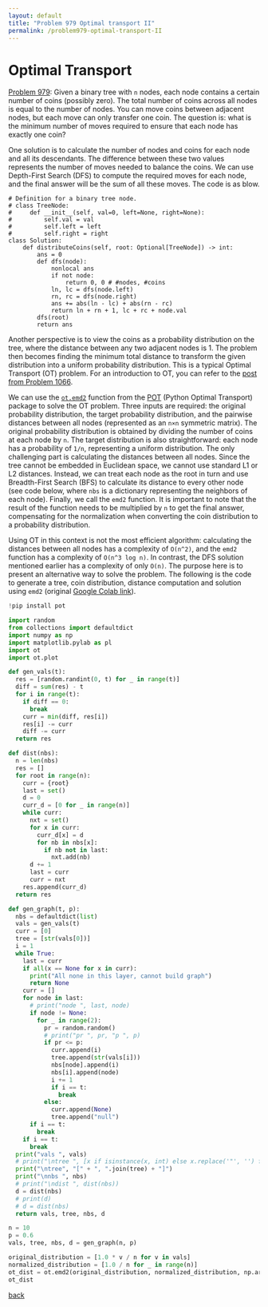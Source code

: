 ```yaml
---
layout: default
title: "Problem 979 Optimal transport II"
permalink: /problem979-optimal-transport-II
---
```


# Optimal Transport

[Problem 979](https://leetcode.com/problems/distribute-coins-in-binary-tree/): Given a binary tree with `n` nodes, each node contains a certain number of coins (possibly zero). The total number of coins across all nodes is equal to the number of nodes. You can move coins between adjacent nodes, but each move can only transfer one coin. The question is: what is the minimum number of moves required to ensure that each node has exactly one coin?

One solution is to calculate the number of nodes and coins for each node and all its descendants. The difference between these two values represents the number of moves needed to balance the coins. We can use Depth-First Search (DFS) to compute the required moves for each node, and the final answer will be the sum of all these moves. The code is as blow.
```
# Definition for a binary tree node.
# class TreeNode:
#     def __init__(self, val=0, left=None, right=None):
#         self.val = val
#         self.left = left
#         self.right = right
class Solution:
    def distributeCoins(self, root: Optional[TreeNode]) -> int:
        ans = 0
        def dfs(node):
            nonlocal ans
            if not node:
                return 0, 0 # #nodes, #coins
            ln, lc = dfs(node.left)
            rn, rc = dfs(node.right)
            ans += abs(ln - lc) + abs(rn - rc)
            return ln + rn + 1, lc + rc + node.val
        dfs(root)
        return ans
```

Another perspective is to view the coins as a probability distribution on the tree, where the distance between any two adjacent nodes is 1. The problem then becomes finding the minimum total distance to transform the given distribution into a uniform probability distribution. This is a typical Optimal Transport (OT) problem. For an introduction to OT, you can refer to the [post from Problem 1066](https://copyrightly.github.io/problem1066-optimal-transport-I).

We can use the [`ot.emd2`](https://pythonot.github.io/all.html#ot.emd2) function from the [POT](https://pythonot.github.io/index.html) (Python Optimal Transport) package to solve the OT problem. Three inputs are required: the original probability distribution, the target probability distribution, and the pairwise distances between all nodes (represented as an `n×n` symmetric matrix). The original probability distribution is obtained by dividing the number of coins at each node by `n`. The target distribution is also straightforward: each node has a probability of `1/n`, representing a uniform distribution. The only challenging part is calculating the distances between all nodes. Since the tree cannot be embedded in Euclidean space, we cannot use standard L1 or L2 distances. Instead, we can treat each node as the root in turn and use Breadth-First Search (BFS) to calculate its distance to every other node (see code below, where `nbs` is a dictionary representing the neighbors of each node). Finally, we call the `emd2` function. It is important to note that the result of the function needs to be multiplied by `n` to get the final answer, compensating for the normalization when converting the coin distribution to a probability distribution.

Using OT in this context is not the most efficient algorithm: calculating the distances between all nodes has a complexity of `O(n^2)`, and the `emd2` function has a complexity of `O(n^3 log n)`. In contrast, the DFS solution mentioned earlier has a complexity of only `O(n)`. The purpose here is to present an alternative way to solve the problem.
The following is the code to generate a tree, coin distribution, distance computation and solution using `emd2` (original [Google Colab link](https://colab.research.google.com/drive/1ODlkZugoUu6yImngdVDrV7yRCZjuvqLr#scrollTo=UDeXsBBAe0Xh)).

```python
!pip install pot

import random
from collections import defaultdict
import numpy as np
import matplotlib.pylab as pl
import ot
import ot.plot

def gen_vals(t):
  res = [random.randint(0, t) for _ in range(t)]
  diff = sum(res) - t
  for i in range(t):
    if diff == 0:
      break
    curr = min(diff, res[i])
    res[i] -= curr
    diff -= curr
  return res

def dist(nbs):
  n = len(nbs)
  res = []
  for root in range(n):
    curr = {root}
    last = set()
    d = 0
    curr_d = [0 for _ in range(n)]
    while curr:
      nxt = set()
      for x in curr:
        curr_d[x] = d
        for nb in nbs[x]:
          if nb not in last:
            nxt.add(nb)
      d += 1
      last = curr
      curr = nxt
    res.append(curr_d)
  return res

def gen_graph(t, p):
  nbs = defaultdict(list)
  vals = gen_vals(t)
  curr = [0]
  tree = [str(vals[0])]
  i = 1
  while True:
    last = curr
    if all(x == None for x in curr):
      print("All none in this layer, cannot build graph")
      return None
    curr = []
    for node in last:
      # print("node ", last, node)
      if node != None:
        for _ in range(2):
          pr = random.random()
          # print("pr ", pr, "p ", p)
          if pr <= p:
            curr.append(i)
            tree.append(str(vals[i]))
            nbs[node].append(i)
            nbs[i].append(node)
            i += 1
            if i == t:
              break
          else:
            curr.append(None)
            tree.append("null")
      if i == t:
        break
    if i == t:
      break
  print("vals ", vals)
  # print("\ntree ", [x if isinstance(x, int) else x.replace('"', '') for x in tree])
  print("\ntree", "[" + ", ".join(tree) + "]")
  print("\nnbs ", nbs)
  # print("\ndist ", dist(nbs))
  d = dist(nbs)
  # print(d)
  # d = dist(nbs)
  return vals, tree, nbs, d

n = 10
p = 0.6
vals, tree, nbs, d = gen_graph(n, p)

original_distribution = [1.0 * v / n for v in vals]
normalized_distribution = [1.0 / n for _ in range(n)]
ot_dist = ot.emd2(original_distribution, normalized_distribution, np.array(d)) * n
ot_dist
```

[back](/math-and-algo)
